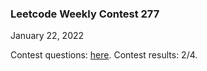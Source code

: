 ### Leetcode Weekly Contest 277
January 22, 2022

Contest questions: [here](https://leetcode.com/contest/weekly-contest-277 'Link to Contest Questions').
Contest results: 2/4.
